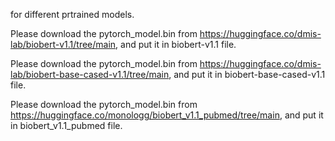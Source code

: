 for different prtrained models.

Please download the pytorch_model.bin from https://huggingface.co/dmis-lab/biobert-v1.1/tree/main, and put it in biobert-v1.1 file.

Please download the pytorch_model.bin from https://huggingface.co/dmis-lab/biobert-base-cased-v1.1/tree/main, and put it in biobert-base-cased-v1.1 file.

Please download the pytorch_model.bin from https://huggingface.co/monologg/biobert_v1.1_pubmed/tree/main, and put it in biobert_v1.1_pubmed file.
